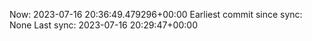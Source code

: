 Now: 2023-07-16 20:36:49.479296+00:00 Earliest commit since sync: None Last sync: 2023-07-16 20:29:47+00:00

